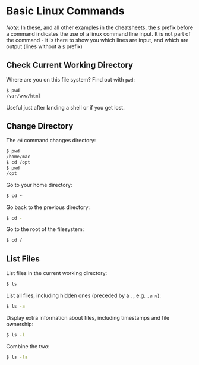 # Basic Linux Commands

*Note*: In these, and all other examples in the cheatsheets, the `$` prefix before a command indicates the use of a linux command line input. It is not part of the command - it is there to show you which lines are input, and which are output (lines without a `$` prefix)

## Check Current Working Directory

Where are you on this file system? Find out with `pwd`:

```bash
$ pwd
/var/www/html
```

Useful just after landing a shell or if you get lost.

## Change Directory

The `cd` command changes directory:

```bash
$ pwd
/home/mac
$ cd /opt
$ pwd
/opt
```

Go to your home directory:

```bash
$ cd ~
```

Go back to the previous directory:

```bash
$ cd -
```

Go to the root of the filesystem:

```bash
$ cd /
```

## List Files

List files in the current working directory:

```bash
$ ls
```

List all files, including hidden ones (preceded by a `.`, e.g. `.env`):

```bash
$ ls -a
```

Display extra information about files, including timestamps and file ownership:

```bash
$ ls -l
```

Combine the two:

```bash
$ ls -la
```